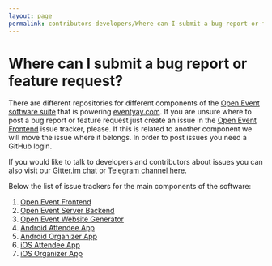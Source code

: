 ```yaml
---
layout: page
permalink: contributors-developers/Where-can-I-submit-a-bug-report-or-feature-request
---
```


# Where can I submit a bug report or feature request?

There are different repositories for different components of the [Open Event software suite](https://github.com/fossasia?q=open-event) that is powering [eventyay.com](https://eventyay.com). If you are unsure where to post a bug report or feature request just create an issue in the [Open Event Frontend](https://github.com/fossasia/open-event-frontend/issues) issue tracker, please. If this is related to another component we will move the issue where it belongs. In order to post issues you need a GitHub login.

If you would like to talk to developers and contributors about issues you can also visit our [Gitter.im chat](https://gitter.im/fossasia/open-event) or [Telegram channel here](https://t.me/eventyay).

Below the list of issue trackers for the main components of the software:

1. [Open Event Frontend](https://github.com/fossasia/open-event-frontend/issues)
2. [Open Event Server Backend](https://github.com/fossasia/open-event-server/issues)
3. [Open Event Website Generator](https://github.com/fossasia/open-event-wsgen/issues)
4. [Android Attendee App](https://github.com/fossasia/open-event-attendee-android/issues)
5. [Android Organizer App](https://github.com/fossasia/open-event-organizer-android/issues)
6. [iOS Attendee App](https://github.com/fossasia/open-event-attendee-ios)
7. [iOS Organizer App](https://github.com/fossasia/open-event-organizer-ios)
